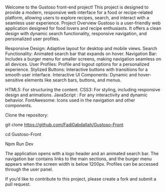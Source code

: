 <!-- Gustoso - Front-End -->

Welcome to the Gustoso front-end project! This project is designed to provide a modern, responsive web interface for a food or recipe-related platform, allowing users to explore recipes, search, and interact with a seamless user experience.
Project Overview
Gustoso is a user-friendly web application designed for food lovers and recipe enthusiasts. It offers a clean design with dynamic search functionality, responsive navigation, and personalized user profiles.

<!-- Features -->

Responsive Design: Adaptive layout for desktop and mobile views.
Search Functionality: Animated search bar that expands on hover.
Navigation Bar: Includes a burger menu for smaller screens, making navigation seamless on all devices.
User Profiles: Profile and logout options for a personalized experience.
Stylized Buttons: Interactive buttons with transitions for a smooth user interface.
Interactive UI Components: Dynamic and hover-sensitive elements like search bars, buttons, and menus.


<!-- Technologies Used -->

HTML5: For structuring the content.
CSS3: For styling, including responsive design and animations.
JavaScript : For any interactivity and dynamic behavior.
FontAwesome: Icons used in the navigation and other components.

<!-- Setup -->

Clone the repository:

git clone https://github.com/Fadi0abdallah/Gustoso-Front

cd Gustoso-Front

Npm Run Dev

<!-- Usage -->

The application opens with a logo header and an animated search bar.
The navigation bar contains links to the main sections, and the burger menu appears when the screen width is below 1200px.
Profiles can be accessed through the user panel.


<!-- Contributing -->

If you’d like to contribute to this project, please create a fork and submit a pull request.